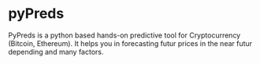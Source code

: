 # pyPreds
PyPreds is a python based hands-on predictive tool for Cryptocurrency (Bitcoin, Ethereum). It helps you in forecasting futur prices in the near futur depending and many factors.
